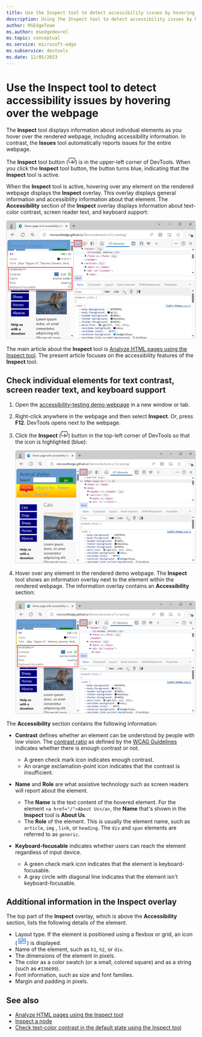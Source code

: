 ```yaml
---
title: Use the Inspect tool to detect accessibility issues by hovering over the webpage
description: Using the Inspect tool to detect accessibility issues by hovering over the webpage.
author: MSEdgeTeam
ms.author: msedgedevrel
ms.topic: conceptual
ms.service: microsoft-edge
ms.subservice: devtools
ms.date: 12/05/2023
---
```

# Use the Inspect tool to detect accessibility issues by hovering over the webpage

The **Inspect** tool displays information about individual elements as you hover over the rendered webpage, including accessibility information.
In contrast, the **Issues** tool automatically reports issues for the entire webpage.

The **Inspect** tool button (![Inspect](./test-inspect-tool-images/inspect-tool-icon-light-theme.png)) is in the upper-left corner of DevTools.  When you click the **Inspect** tool button, the button turns blue, indicating that the **Inspect** tool is active.

When the **Inspect** tool is active, hovering over any element on the rendered webpage displays the **Inspect** overlay. This overlay displays general information and accessibility information about that element.  The **Accessibility** section of the **Inspect** overlay displays information about text-color contrast, screen reader text, and keyboard support:

![The Inspect tool, showing the element's area as a multicolor overlay, and showing the element's details as a large information overlay](./test-inspect-tool-images/basics-inspector-overlay.png)

The main article about the **Inspect** tool is [Analyze HTML pages using the Inspect tool](../css/inspect.md).  The present article focuses on the accessibility features of the **Inspect** tool.


<!-- ====================================================================== -->
## Check individual elements for text contrast, screen reader text, and keyboard support

<!-- Inspect tool: Accessibility section of overlay -->

1. Open the [accessibility-testing demo webpage](https://microsoftedge.github.io/Demos/devtools-a11y-testing/) in a new window or tab.

1. Right-click anywhere in the webpage and then select **Inspect**.  Or, press **F12**.  DevTools opens next to the webpage.

1. Click the **Inspect** (![Inspect](./test-inspect-tool-images/inspect-tool-icon-light-theme.png)) button in the top-left corner of DevTools so that the icon is highlighted (blue):

   ![To turn on the Inspect tool, click the Inspect button](./test-inspect-tool-images/basics-inspector.png)

1. Hover over any element in the rendered demo webpage.  The **Inspect** tool shows an information overlay next to the element within the rendered webpage. The information overlay contains an **Accessibility** section:

   ![The Inspect tool, showing the element's layout as a multicolor overlay, and showing the element's details as a large information overlay](./test-inspect-tool-images/basics-inspector-overlay.png)

The **Accessibility** section contains the following information:

* **Contrast** defines whether an element can be understood by people with low vision.  The [contrast ratio](https://www.w3.org/TR/WCAG21/#dfn-contrast-ratio) as defined by the [WCAG Guidelines](https://www.w3.org/TR/WCAG21/) indicates whether there is enough contrast or not.
  * A green check mark icon indicates enough contrast.
  * An orange exclamation-point icon indicates that the contrast is insufficient.

* **Name** and **Role** are what assistive technology such as screen readers will report about the element.
  * The **Name** is the text content of the hovered element.  For the element `<a href="/">About Us</a>`, the **Name** that's shown in the **Inspect** tool is **About Us**.
  * The **Role** of the element.  This is usually the element name, such as `article`, `img` , `link`, or `heading`.  The `div` and `span` elements are referred to as `generic`.

* **Keyboard-focusable** indicates whether users can reach the element regardless of input device.
  * A green check mark icon indicates that the element is keyboard-focusable.
  * A gray circle with diagonal line indicates that the element isn't keyboard-focusable.


<!-- ====================================================================== -->
## Additional information in the Inspect overlay

<!-- general info about the Inspect tool, not particularly focused on accessibility -->

The top part of the **Inspect** overlay, which is above the **Accessibility** section, lists the following details of the element.

*  Layout type. If the element is positioned using a flexbox or grid, an icon (![Grid layout icon](./test-inspect-tool-images/grid-icon.png)) is displayed.
*  Name of the element, such as `h1`, `h2`, or `div`.
*  The dimensions of the element in pixels.
*  The color as a color swatch (or a small, colored square) and as a string (such as `#336699`).
*  Font information, such as size and font families.
*  Margin and padding in pixels.


<!-- ====================================================================== -->
## See also

*  [Analyze HTML pages using the Inspect tool](../css/inspect.md)
*  [Inspect a node](../dom/index.md#inspect-a-node)
*  [Check text-color contrast in the default state using the Inspect tool](./test-inspect-text-contrast.md)
